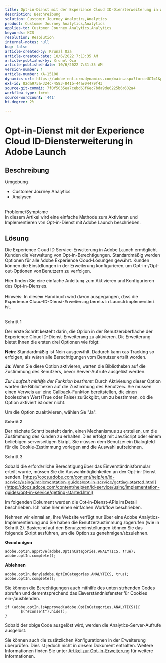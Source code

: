 ```yaml
---
title: Opt-in-Dienst mit der Experience Cloud ID-Diensterweiterung in Adobe Launch
description: Beschreibung
solution: Customer Journey Analytics,Analytics
product: Customer Journey Analytics,Analytics
applies-to: Customer Journey Analytics,Analytics
keywords: KCS
resolution: Resolution
internal-notes: null
bug: false
article-created-by: Krunal Oza
article-created-date: 10/6/2022 7:18:35 AM
article-published-by: Krunal Oza
article-published-date: 10/6/2022 7:31:35 AM
version-number: 4
article-number: KA-15108
dynamics-url: https://adobe-ent.crm.dynamics.com/main.aspx?forceUCI=1&pagetype=entityrecord&etn=knowledgearticle&id=83a4d010-4745-ed11-bba2-002248086a27
exl-id: 82da975a-324c-4583-841b-44a804479f43
source-git-commit: 7f0f5035ea7cebd60f6ec7bda9de6225b6c602a4
workflow-type: tm+mt
source-wordcount: '441'
ht-degree: 2%

---
```


# Opt-in-Dienst mit der Experience Cloud ID-Diensterweiterung in Adobe Launch

## Beschreibung

Umgebung<br>
- Customer Journey Analytics
- Analysen



<br>Probleme/Symptome<br>
In diesem Artikel wird eine einfache Methode zum Aktivieren und Implementieren von Opt-in-Dienst mit Adobe Launch beschrieben.


## Lösung


Die Experience Cloud ID Service-Erweiterung in Adobe Launch ermöglicht Kunden die Verwaltung von Opt-in-Berechtigungen. Standardmäßig werden Optionen für alle Adobe Experience Cloud-Lösungen gewährt. Kunden können die Einstellungen in der Erweiterung konfigurieren, um Opt-in-/Opt-out-Optionen von Benutzern zu verfolgen.

Hier finden Sie eine einfache Anleitung zum Aktivieren und Konfigurieren des Opt-in-Dienstes.
<br><br>Hinweis: In diesem Handbuch wird davon ausgegangen, dass die Experience Cloud-ID-Dienst-Erweiterung bereits in Launch implementiert ist.<br><br>


Schritt 1

Der erste Schritt besteht darin, die Option in der Benutzeroberfläche der Experience Cloud ID-Dienst-Erweiterung zu aktivieren. Die Erweiterung bietet Ihnen die ersten drei Optionen wie folgt:

<b>Nein</b>: Standardmäßig ist Nein ausgewählt. Dadurch kann das Tracking so erfolgen, als wären alle Berechtigungen vom Benutzer erteilt worden.

<b>Ja</b>: Wenn Sie diese Option aktivieren, warten die Bibliotheken auf die Zustimmung des Benutzers, bevor Server-Aufrufe ausgelöst werden.

*Zur Laufzeit mithilfe der Funktion bestimmt:* Durch Aktivierung dieser Option warten die Bibliotheken auf die Zustimmung des Benutzers. Sie müssen einen Verweis auf eine Callback-Funktion bereitstellen, die einen booleschen Wert (True oder False) zurückgibt, um zu bestimmen, ob die Option aktiviert ist oder nicht.

Um die Option zu aktivieren, wählen Sie &quot;Ja&quot;.



Schritt 2

Der nächste Schritt besteht darin, einen Mechanismus zu erstellen, um die Zustimmung des Kunden zu erhalten. Dies erfolgt mit JavaScript oder einem beliebigen serverseitigen Skript. Sie müssen dem Benutzer ein Dialogfeld für die Cookie-Zustimmung vorlegen und die Auswahl aufzeichnen.



Schritt 3

Sobald die erforderliche Berechtigung über das Einverständnisformular erteilt wurde, müssen Sie die Auswahlmöglichkeiten an den Opt-in-Dienst senden.
[https://docs.adobe.com/content/help/en/id-service/using/implementation-guides/opt-in-service/getting-started.html](https://docs.adobe.com/content/help/en/id-service/using/implementation-guides/opt-in-service/getting-started.html)

Im folgenden Dokument werden die Opt-in-Dienst-APIs im Detail beschrieben. Ich habe hier einen einfachen Workflow beschrieben.

Nehmen wir einmal an, Ihre Website verfügt nur über eine Adobe Analytics-Implementierung und Sie haben die Benutzerzustimmung abgerufen (wie in Schritt 2). Basierend auf den Benutzereinstellungen können Sie das folgende Skript ausführen, um die Option zu genehmigen/abzulehnen.

<b>Genehmigen</b>


```
adobe.optIn.approve(adobe.OptInCategories.ANALYTICS, true);
adobe.optIn.complete();
```




<b>Ablehnen</b>


```
adobe.optIn.deny(adobe.OptInCategories.ANALYTICS, true);
adobe.optIn.complete();
```




Sie können die Berechtigungen auch mithilfe des unten stehenden Codes abrufen und dementsprechend das Einverständnisfenster für Cookies ein-/ausblenden.


```
if (adobe.optIn.isApproved(adobe.OptInCategories.ANALYTICS)){
       $("#consent").hide();
}
```




Sobald der obige Code ausgelöst wird, werden die Analytics-Server-Aufrufe ausgelöst.

Sie können auch die zusätzlichen Konfigurationen in der Erweiterung überprüfen. Dies ist jedoch nicht in diesem Dokument enthalten. Weitere Informationen finden Sie unter [Artikel zur Opt-in-Erweiterung](https://docs.adobe.com/content/help/en/id-service/using/implementation-guides/opt-in-service/launch.html) für weitere Informationen.
